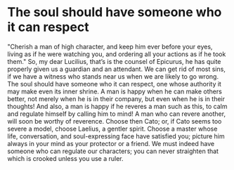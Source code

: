 # The soul should have someone who it can respect

"Cherish a man of high character, and keep him ever before your eyes, living as if he were watching you, and ordering all your actions as if he took them." So, my dear Lucilius, that’s is the counsel of Epicurus, he has quite properly given us a guardian and an attendant. We can get rid of most sins, if we have a witness who stands near us when we are likely to go wrong.  The soul should have someone who it can respect, one whose authority it may make even its inner shrine. A man is happy when he can make others better, not merely when he is in their company, but even when he is in their thoughts!  And also, a man is happy if he reveres a man such as this, to calm and regulate himself by calling him to mind!  A man who can revere another, will soon be worthy of reverence.  Choose then Cato; or, if Cato seems too severe a model, choose Laelius, a gentler spirit. Choose a master whose life, conversation, and soul-expressing face have satisfied you; picture him always in your mind as your protector or a friend.  We must indeed have someone who can regulate our characters; you can never straighten that which is crooked unless you use a ruler.
